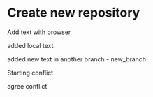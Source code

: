 # Create new repository

Add text with browser

added local text


added new text in another branch - new_branch

Starting conflict

agree conflict

